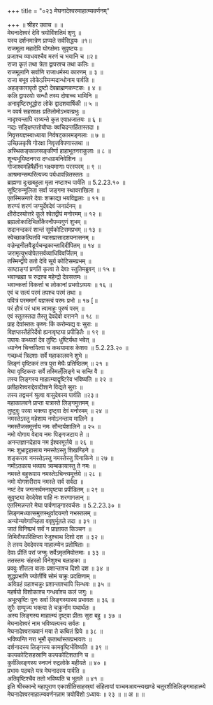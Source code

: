 +++
title = "०२३ मेघनादेश्वरमाहात्म्यवर्णनम्"

+++
॥ श्रीहर उवाच ॥ ॥  
मेघनादेश्वरं देवि त्रयोविंशतिमं शृणु ॥  
यस्य दर्शनमात्रेण प्राप्यते सर्वसिद्धयः ॥१॥  
राजमूला महादेवि योगक्षेमाः सुवृष्टयः॥  
प्रजाश्च व्याधयश्चैव मरणं च भयानि च ॥२॥  
राजा कृतं तथा त्रेता द्वापरश्च तथा कलिः ॥  
राजमूलानि सर्वाणि राजाधर्मस्य कारणम् ॥ ३ ॥  
राजा बभूव लोकेऽस्मिन्मदान्धोनाम पार्वति ॥  
अहङ्कारावृतो दुष्टो देवब्राह्मणकण्टकः ॥ ४ ॥  
कलि द्वापरयोः सन्धौ तस्य दोषाच्च भामिनि ॥  
अनावृष्टिरभूद्धोरा लोके द्वादशवार्षिकी ॥ ५ ॥  
न ववर्ष सहस्राक्षः प्रतिलोमोऽभवत्प्रभुः ॥  
नादृश्यन्तापि रात्र्यन्ते कुत एवाभ्रजातयः ॥ ६ ॥  
नद्यः सङ्क्षिप्ततोयौघाः क्वचिदन्तर्हितास्तदा ॥  
निवृत्तयज्ञस्वाध्याया निर्वषट्कारमङ्गलाः ॥ ७ ॥  
उच्छिन्नकृषि गोरक्षा निवृत्तविपणास्तथा ॥  
अस्थिकङ्कालसङ्कीर्णा हाहाभूतनराकुलाः ॥ ८ ॥  
शून्यभूयिष्ठनगरा दग्धग्रामनिवेशिनः ॥  
गोजाश्वमहिषैर्हीना भक्ष्यमाणाः परस्परम् ॥ ९ ॥  
आश्रमान्सम्परित्यज्य पर्यधावन्नितस्ततः ॥  
ब्राह्मणा दुःखबहुला मृता नष्टाश्च पार्वति ॥ 5.2.23.१० ॥  
सूष्टिरुन्मूलिता सर्वा जङ्गमा स्थावराखिला ॥  
एतस्मिन्नन्तरे देवाः शक्राद्या भयविह्वलाः ॥ ११ ॥  
शरण्यं शरणं जग्मुर्देवदेवं जनार्दनम् ॥  
क्षीरोदस्योत्तरे कूले श्वेतद्वीपं मनोरमम् ॥ १२ ॥  
ब्रह्मलोकादिभिर्लोकैरनौपम्यगुणं शुभम् ॥  
सदानन्दकरं शान्तं सूर्यकोटिसमप्रभम् ॥ १३ ॥  
स्वेच्छाकल्पितवि न्यासप्रासादशयनासनम् ॥  
वज्रेन्द्रनीलवैडूर्यचन्द्रकान्तादिदीपितम् ॥ १४ ॥  
जरामृत्युभयोपेतसर्वव्याधिविवर्जितम् ॥  
तस्मिन्द्वीपे ततो देवि सूर्य कोटिसमप्रभम् ॥  
साष्टाङ्गां प्रणतिं कृत्वा ते देवाः स्तुतिमब्रुवन् ॥ १५ ॥  
भवान्ब्रह्मा च रुद्रश्च महेन्द्रो देवसत्तमः ॥  
भवान्कर्त्ता विकर्त्ता च लोकानां प्रभवोऽव्ययः ॥ १६ ॥  
एवं च सत्यं परमं तपश्च परमं तथा ॥  
पवित्रं परममार्गं यज्ञस्त्वं परमः प्रभो ॥ १७ [॥  
परं हौत्रं परं धाम त्वामाहुः पुरुषं परम् ॥  
एवं स्तुतस्तदा तैस्तु देवदेवो वरानने ॥ १८ ॥  
प्राह देवांस्ततः कृष्णः किं करोम्यद्य वः सुराः ॥  
विज्ञप्तस्तैर्हरिर्देवो ह्यनावृष्ट्या प्रपीडितैः ॥ १९ ॥  
उपायः कथ्यतां देव तुष्टिः धुष्टिर्यथा भवेत् ॥  
ध्यानेन चिन्तयित्वा च कथयामास केशवः ॥ 5.2.23.२० ॥  
गच्छध्वं त्रिदशाः सर्वे महाकालवने शुभे ॥  
लिङ्गं वृष्टिकरं तत्र पुरा मेघैः प्रतिष्ठितम् ॥ २१ ॥  
मेघा वृष्टिकराः सर्वे तस्मिल्ँलिङ्गे च सन्ति वै ॥  
तस्य लिङ्गस्य माहात्म्याद्वृष्टिरेव भविष्यति ॥ २२ ॥  
प्रतीहारेश्वराद्देवादीशाने विद्यते सुराः ॥  
तस्य तद्वचनं श्रुत्वा वासुदेवस्य पार्वति ॥२३॥  
महाकालवने प्राप्ता यत्रास्ते लिङ्गमुत्तमम् ॥  
तुष्टुवुः परया भक्त्या दृष्ट्वा देवं मनोरमम् ॥ २४ ॥  
नमस्तेऽस्तु महेशाय नमोऽनन्ताय मालिने ॥  
नमस्तैजसमूर्त्ताय नमः सौन्दर्यशालिने ॥ २५ ॥  
नमो योगाय वेदाय नमः पिङ्गजटाय ते ॥  
अनन्तज्ञानदेहाय नम ईश्वरमूर्त्तये ॥ २६ ॥  
नमः शुभ्राट्टहासाय नमस्तेऽस्तु शिखण्डिने ॥  
शङ्कराय नमस्तेऽस्तु नमस्तेस्तु पिनाकिने ॥ २७ ॥  
नमोंऽतकाय भव्याय त्र्यम्बकायास्तु ते नमः ॥  
नमस्ते बहुरूपाय नमस्तेऽचिन्त्यमूर्त्तये ॥ २८ ॥  
नमो योगशरीराय नमस्ते सर्व सर्वदा ॥  
नष्टं देव जगत्सर्वमनावृष्ट्या प्रपीडितम् ॥ २९ ॥  
सुवृष्ट्या देवदेवेश पाहि नः शरणागतान् ॥  
एतस्मिन्नन्तरे मेघा पार्वणाङ्गारवर्चसः ॥ 5.2.23.३० ॥  
लिङ्गमध्यात्समुत्तस्थुर्वादयन्तो नभस्तलम् ॥  
अन्योन्यवेगाभिहता ववृषुर्भूतले तदा ॥ ३१ ॥  
जातं विनिष्प्रभं सर्वं न प्राज्ञायत किञ्चन ॥  
तिमिरौघपरिक्षिप्ता रेजुश्चाथ दिशो दश ॥ ३२ ॥  
ते तस्य देवदेवस्य माहात्म्येन प्रतोषिताः ॥  
देवाः प्रीतिं परां जग्मुः सर्वेऽमृतमिवोत्तमाः ॥ ३३ ॥  
ततस्तमः संहरतो विनेशुश्च बलाहका ॥  
प्रववुः शीतला वाताः प्रशान्ताश्च दिशो दश ॥ ३४ ॥  
शुद्धप्रभाणि ज्योतींषि सोमं चक्रुः प्रदक्षिणाम् ॥  
अविग्रहं ग्रहाश्चक्रुः प्रशान्ताश्चापि सिन्धवः ॥ ३५ ॥  
महर्षयो विशोकाश्च गन्धर्वाश्च कलं जगुः ॥  
अभूत्सृष्टिः पुनः सर्वा लिङ्गस्यास्य प्रभावतः ॥ ३६ ॥  
सुरैः सम्पूज्य भक्त्या ते चक्रुर्नाम यथार्थतः ॥  
अस्य लिङ्गस्य माहात्म्यं दृष्ट्वा प्रीताः सुरा बहु ॥ ३७ ॥  
मेघनादेश्वरं नाम भविष्यत्यस्य सर्वतः ॥  
मेघनादेश्वराख्यानं मया ते कथितं प्रिये ॥ ३८ ॥  
भविष्यन्ति नरा भूमौ कृतार्थास्तत्प्रभावतः ॥  
दर्शनादस्य लिङ्गस्य कामवृष्टिर्भविष्यति ॥ ३९ ॥  
कल्पकोटिसहस्राणि कल्पकोटिशतानि च ॥  
कुर्वंल्लिङ्गस्य स्नपनं रुद्रलोके महीयते ॥ ४० ॥  
प्रभावः पठ्यते यत्र मेघनादस्य पार्वति ॥  
अतिवृष्टिश्चैव ततो भविष्यति च भूतले ॥ ४१ ॥  
इति श्रीस्कान्दे महापुराण एकाशीतिसाहस्र्यां संहितायां पञ्चमआवन्त्यखण्डे चतुरशीतिलिङ्गमाहात्म्ये मेघनादेश्वरमाहात्म्यवर्णनन्नाम त्रयोविंशो ऽध्यायः ॥ २३ ॥ ॥ अ ॥ ॥